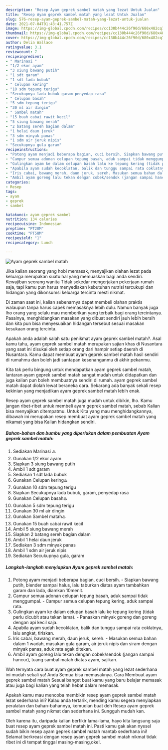 ```yaml
---
description: "Resep Ayam geprek sambel matah yang lezat Untuk Jualan"
title: "Resep Ayam geprek sambel matah yang lezat Untuk Jualan"
slug: 576-resep-ayam-geprek-sambel-matah-yang-lezat-untuk-jualan
date: 2021-07-04T01:43:41.757Z
image: https://img-global.cpcdn.com/recipes/cc130b444c26f90d/680x482cq70/ayam-geprek-sambel-matah-foto-resep-utama.jpg
thumbnail: https://img-global.cpcdn.com/recipes/cc130b444c26f90d/680x482cq70/ayam-geprek-sambel-matah-foto-resep-utama.jpg
cover: https://img-global.cpcdn.com/recipes/cc130b444c26f90d/680x482cq70/ayam-geprek-sambel-matah-foto-resep-utama.jpg
author: Delia Wallace
ratingvalue: 3.1
reviewcount: 7
recipeingredient:
- " Marinasi "
- "1/2 ekor ayam"
- "3 siung bawang putih"
- "1 sdt garam"
- "1 sdt lada bubuk"
- " Celupan kering"
- "10 sdm tepung terigu"
- "Secukupnya lada bubuk garam penyedap rasa"
- " Celupan basah"
- "5 sdm tepung terigu"
- "30 ml air dingin"
- " Sambel matah"
- "15 buah cabai rawit kecil"
- "5 siung bawang merah"
- "2 batang sereh bagian dalam"
- "1 helai daun jeruk"
- "3 sdm minyak panas"
- "1 sdm air jeruk nipis"
- "Secukupnya gula garam"
recipeinstructions:
- "Potong ayam menjadi beberapa bagian, cuci bersih. Siapkan bawang putih, blender sampai halus, lalu taburkan diatas ayam tambahkan garam dan lada, diamkan 10menit."
- "Campur semua adonan celupan tepung basah, aduk sampai tidak menggumpal. Campur semua celupan tepung kering, aduk sampai rata."
- "Gulingkan ayam ke dalam celupan basah lalu ke tepung kering (tidak perlu dicubit atau tekan lama). Panaskan minyak goreng dan goreng dengan api kecil saja."
- "Apabila ayam sudah kecoklatan, balik dan tunggu sampai rata coklatnya, lalu angkat, tiriskan."
- "Iris cabai, bawang merah, daun jeruk, sereh. Masukan semua bahan dalam 1 wadah, masukan gula garam, air jeruk nipis dan siram dengan minyak panas, aduk rata agak ditekan."
- "Ambil ayam goreng lalu tekan dengan cobek/sendok (jangan sampai hancur), tuang sambal matah diatas ayam, sajikan."
categories:
- Resep
tags:
- ayam
- geprek
- sambel

katakunci: ayam geprek sambel 
nutrition: 134 calories
recipecuisine: Indonesian
preptime: "PT20M"
cooktime: "PT58M"
recipeyield: "1"
recipecategory: Lunch

---
```



![Ayam geprek sambel matah](https://img-global.cpcdn.com/recipes/cc130b444c26f90d/680x482cq70/ayam-geprek-sambel-matah-foto-resep-utama.jpg)

Jika kalian seorang yang hobi memasak, menyajikan olahan lezat pada keluarga merupakan suatu hal yang memuaskan bagi anda sendiri. Kewajiban seorang  wanita Tidak sekedar mengerjakan pekerjaan rumah saja, tapi kamu pun harus menyediakan kebutuhan nutrisi tercukupi dan hidangan yang dikonsumsi keluarga tercinta mesti nikmat.

Di zaman  saat ini, kalian sebenarnya dapat membeli olahan praktis walaupun tanpa harus capek memasaknya lebih dulu. Namun banyak juga lho orang yang selalu mau memberikan yang terbaik bagi orang tercintanya. Pasalnya, menghidangkan masakan yang dibuat sendiri jauh lebih bersih dan kita pun bisa menyesuaikan hidangan tersebut sesuai masakan kesukaan orang tercinta. 



Apakah anda adalah salah satu penikmat ayam geprek sambel matah?. Asal kamu tahu, ayam geprek sambel matah merupakan sajian khas di Nusantara yang saat ini disukai oleh setiap orang dari hampir setiap daerah di Nusantara. Kamu dapat membuat ayam geprek sambel matah hasil sendiri di rumahmu dan boleh jadi santapan kesenanganmu di akhir pekanmu.

Kita tak perlu bingung untuk mendapatkan ayam geprek sambel matah, lantaran ayam geprek sambel matah sangat mudah untuk didapatkan dan juga kalian pun boleh membuatnya sendiri di rumah. ayam geprek sambel matah dapat diolah lewat beraneka cara. Sekarang ada banyak sekali resep kekinian yang menjadikan ayam geprek sambel matah lebih enak.

Resep ayam geprek sambel matah juga mudah untuk dibikin, lho. Kamu jangan ribet-ribet untuk membeli ayam geprek sambel matah, sebab Kalian bisa menyajikan ditempatmu. Untuk Kita yang mau menghidangkannya, dibawah ini merupakan resep membuat ayam geprek sambel matah yang nikamat yang bisa Kalian hidangkan sendiri.

<!--inarticleads1-->

##### Bahan-bahan dan bumbu yang diperlukan dalam pembuatan Ayam geprek sambel matah:

1. Sediakan  Marinasi ♨️
1. Gunakan 1/2 ekor ayam
1. Siapkan 3 siung bawang putih
1. Ambil 1 sdt garam
1. Sediakan 1 sdt lada bubuk
1. Gunakan  Celupan kering♨️
1. Gunakan 10 sdm tepung terigu
1. Siapkan Secukupnya lada bubuk, garam, penyedap rasa
1. Gunakan  Celupan basah♨️
1. Gunakan 5 sdm tepung terigu
1. Gunakan 30 ml air dingin
1. Gunakan  Sambel matah♨️
1. Gunakan 15 buah cabai rawit kecil
1. Ambil 5 siung bawang merah
1. Siapkan 2 batang sereh bagian dalam
1. Ambil 1 helai daun jeruk
1. Sediakan 3 sdm minyak panas
1. Ambil 1 sdm air jeruk nipis
1. Sediakan Secukupnya gula, garam




<!--inarticleads2-->

##### Langkah-langkah menyiapkan Ayam geprek sambel matah:

1. Potong ayam menjadi beberapa bagian, cuci bersih. - Siapkan bawang putih, blender sampai halus, lalu taburkan diatas ayam tambahkan garam dan lada, diamkan 10menit.
1. Campur semua adonan celupan tepung basah, aduk sampai tidak menggumpal. - Campur semua celupan tepung kering, aduk sampai rata.
1. Gulingkan ayam ke dalam celupan basah lalu ke tepung kering (tidak perlu dicubit atau tekan lama). - Panaskan minyak goreng dan goreng dengan api kecil saja.
1. Apabila ayam sudah kecoklatan, balik dan tunggu sampai rata coklatnya, lalu angkat, tiriskan.
1. Iris cabai, bawang merah, daun jeruk, sereh. - Masukan semua bahan dalam 1 wadah, masukan gula garam, air jeruk nipis dan siram dengan minyak panas, aduk rata agak ditekan.
1. Ambil ayam goreng lalu tekan dengan cobek/sendok (jangan sampai hancur), tuang sambal matah diatas ayam, sajikan.




Wah ternyata cara buat ayam geprek sambel matah yang lezat sederhana ini mudah sekali ya! Anda Semua bisa memasaknya. Cara Membuat ayam geprek sambel matah Sesuai banget buat kamu yang baru belajar memasak atau juga bagi kalian yang telah hebat dalam memasak.

Apakah kamu mau mencoba membikin resep ayam geprek sambel matah lezat sederhana ini? Kalau anda tertarik, mending kamu segera menyiapkan peralatan dan bahan-bahannya, kemudian buat deh Resep ayam geprek sambel matah yang nikmat dan sederhana ini. Sungguh mudah kan. 

Oleh karena itu, daripada kalian berfikir lama-lama, hayo kita langsung saja buat resep ayam geprek sambel matah ini. Pasti kamu gak akan nyesel sudah bikin resep ayam geprek sambel matah mantab sederhana ini! Selamat berkreasi dengan resep ayam geprek sambel matah nikmat tidak ribet ini di tempat tinggal masing-masing,oke!.


